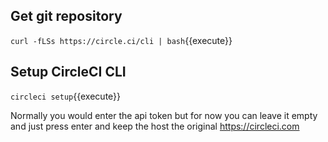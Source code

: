 ## Get git repository

`curl -fLSs https://circle.ci/cli | bash`{{execute}}

## Setup CircleCI CLI

`circleci setup`{{execute}}

Normally you would enter the api token but for now you can leave it empty and just press enter and keep the host the original https://circleci.com
